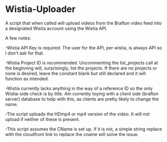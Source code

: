 Wistia-Uploader
===============

A script that when called will upload videos from the Brafton video feed into a designated Wistia account using the Wistia API.

A few notes:

-Wistia API Key is required.  The user for the API, per wistia, is always API so I don't ask for that.

-Wistia Project ID is recommended.  Uncommenting the list_projects call at the beginning will, surprisingly, list the projects.  If there are no projects or none is desired, leave the constant blank but still declared and it will function as intended. 

-Wistia currently lacks anything in the way of a reference ID so the only Wistia-side check is by title.  Am currently toying with a client side (brafton server) database to help with this, as clients are pretty likely to change the name.

-The script uploads the HDmp4 or mp4 version of the video.  It will not upload if neither of these is present.

-This script assumes the CName is set up.  If it is not, a simple string replace with the cloudfront link to replace the cname will solve the issue.

